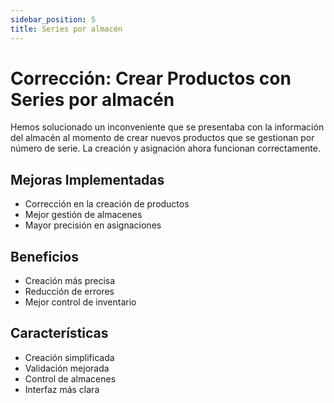 ```yaml
---
sidebar_position: 5
title: Series por almacén
---
```


# Corrección: Crear Productos con Series por almacén

Hemos solucionado un inconveniente que se presentaba con la información del almacén al momento de crear nuevos productos que se gestionan por número de serie. La creación y asignación ahora funcionan correctamente.

## Mejoras Implementadas

- Corrección en la creación de productos
- Mejor gestión de almacenes
- Mayor precisión en asignaciones

## Beneficios

- Creación más precisa
- Reducción de errores
- Mejor control de inventario

## Características

- Creación simplificada
- Validación mejorada
- Control de almacenes
- Interfaz más clara 
